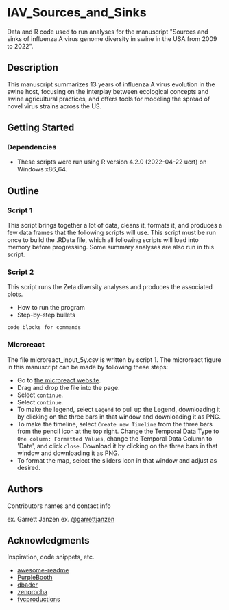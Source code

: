 # IAV_Sources_and_Sinks

Data and R code used to run analyses for the manuscript "Sources and sinks of influenza A virus genome diversity in swine in the USA from 2009 to 2022".

## Description

This manuscript summarizes 13 years of influenza A virus evolution in the swine host, focusing on the interplay between ecological concepts and swine agricultural practices, and offers tools for modeling the spread of novel virus strains across the US.

## Getting Started

### Dependencies

* These scripts were run using R version 4.2.0 (2022-04-22 ucrt) on Windows x86_64.


## Outline

### Script 1
This script brings together a lot of data, cleans it, formats it, and produces a few data frames that the following scripts will use. This script must be run once to build the .RData file, which all following scripts will load into memory before progressing. Some summary analyses are also run in this script.



### Script 2
This script runs the Zeta diversity analyses and produces the associated plots.

* How to run the program
* Step-by-step bullets
```
code blocks for commands
```

### Microreact
The file microreact_input_5y.csv is written by script 1. The microreact figure in this manuscript can be made by following these steps:
 * Go to [the microreact website](https://microreact.org/upload).
 * Drag and drop the file into the page.
 * Select `continue`.
 * Select `continue`.
 * To make the legend, select `Legend` to pull up the Legend, downloading it by clicking on the three bars in that window and downloading it as PNG.
 * To make the timeline, select `Create new Timeline` from the three bars from the pencil icon at the top right. Change the Temporal Data Type to `One column: Formatted Values`, change the Temporal Data Column to 'Date', and click `close`. Download it by clicking on the three bars in that window and downloading it as PNG.
 * To format the map, select the sliders icon in that window and adjust as desired.
   
## Authors

Contributors names and contact info

ex. Garrett Janzen
ex. [@garrettjanzen](https://twitter.com/garrettjanzen)

## Acknowledgments

Inspiration, code snippets, etc.
* [awesome-readme](https://github.com/matiassingers/awesome-readme)
* [PurpleBooth](https://gist.github.com/PurpleBooth/109311bb0361f32d87a2)
* [dbader](https://github.com/dbader/readme-template)
* [zenorocha](https://gist.github.com/zenorocha/4526327)
* [fvcproductions](https://gist.github.com/fvcproductions/1bfc2d4aecb01a834b46)
